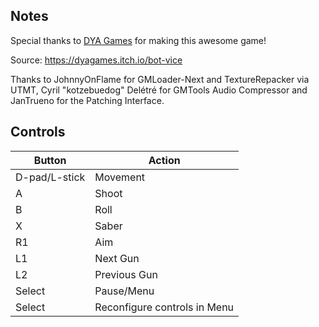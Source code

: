 ## Notes

Special thanks to [DYA Games](https://dyagames.com/) for making this awesome game!

Source: https://dyagames.itch.io/bot-vice

Thanks to JohnnyOnFlame for GMLoader-Next and TextureRepacker via UTMT, Cyril "kotzebuedog" Delétré for GMTools Audio Compressor and JanTrueno for the Patching Interface.

## Controls

| Button | Action |
|--|--| 
|D-pad/L-stick|Movement |
|A|Shoot|
|B|Roll|
|X|Saber|
|R1|Aim|
|L1|Next Gun|
|L2|Previous Gun|
|Select |Pause/Menu|
|Select |Reconfigure controls in Menu|



